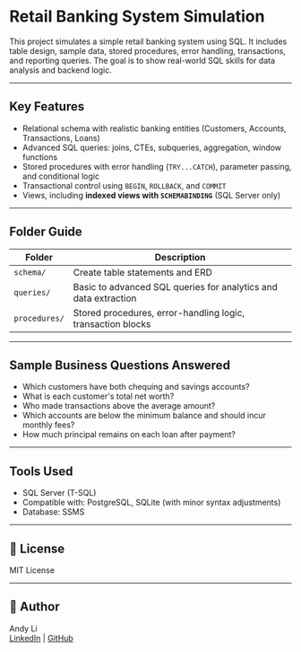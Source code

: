 # Retail Banking System Simulation

This project simulates a simple retail banking system using SQL. It includes table design, sample data, stored procedures, error handling, transactions, and reporting queries. The goal is to show real-world SQL skills for data analysis and backend logic.

---

## Key Features

- Relational schema with realistic banking entities (Customers, Accounts, Transactions, Loans)
- Advanced SQL queries: joins, CTEs, subqueries, aggregation, window functions
- Stored procedures with error handling (`TRY...CATCH`), parameter passing, and conditional logic
- Transactional control using `BEGIN`, `ROLLBACK`, and `COMMIT`
- Views, including **indexed views with `SCHEMABINDING`** (SQL Server only)

---

## Folder Guide

| Folder         | Description |
|----------------|-------------|
| `schema/`      | Create table statements and ERD |
| `queries/`     | Basic to advanced SQL queries for analytics and data extraction |
| `procedures/`  | Stored procedures, error-handling logic, transaction blocks |

---

## Sample Business Questions Answered

- Which customers have both chequing and savings accounts?
- What is each customer's total net worth?
- Who made transactions above the average amount?
- Which accounts are below the minimum balance and should incur monthly fees?
- How much principal remains on each loan after payment?

---

## Tools Used

- SQL Server (T-SQL)
- Compatible with: PostgreSQL, SQLite (with minor syntax adjustments)
- Database: SSMS
---

## 📄 License

MIT License

---

## 👤 Author

Andy Li  
[LinkedIn](https://www.linkedin.com/in/andylikawing/) | [GitHub](https://github.com/andyli071])

